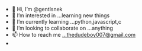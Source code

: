 - 👋 Hi, I’m @gentlsnek
- 👀 I’m interested in ...learning new things
- 🌱 I’m currently learning ...python,javascript,c
- 💞️ I’m looking to collaborate on ...anything
- 📫 How to reach me ...thedudeboy007@gmail.com
-

<!---
gentlsnek/gentlsnek is a ✨ special ✨ repository because its `README.md` (this file) appears on your GitHub profile.
You can click the Preview link to take a look at your changes.
--->
